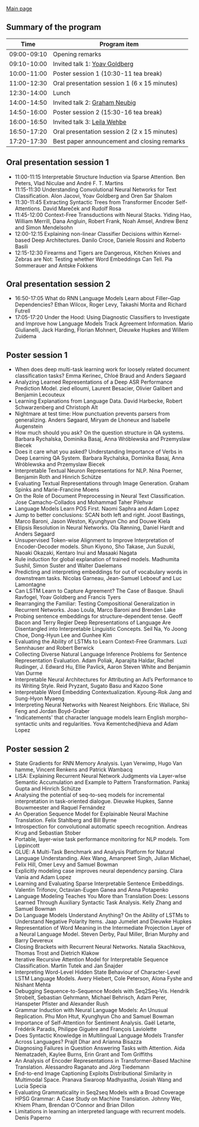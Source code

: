 
[Main page](index.md)

Summary of the program
----------------------

| Time         | Program item                                  |
|--------------|-----------------------------------------------|
| 09:00-09:10  | Opening remarks                               |
| 09:10-10:00  | Invited talk 1: [Yoav Goldberg](index.md#yoav-goldberg)|
| 10:00-11:00  | Poster session 1 (10:30-11 tea break)         |
| 11:00-12:30  |  Oral presentation session 1 (6 x 15 minutes) |
| 12:30-14:00  | Lunch                                         |
| 14:00-14:50  | Invited talk 2: [Graham Neubig](index.md#graham-neubig)|
| 14:50-16:00  | Poster session 2 (15:30-16 tea break)         |
| 16:00-16:50  | Invited talk 3: [Leila Wehbe](index.md#leila-wehbe)|
| 16:50-17:20  |  Oral presentation session 2 (2 x 15 minutes) |
| 17:20-17:30  | Best paper announcement and closing remarks   |


Oral presentation session 1
---------------------------

- 11:00-11:15 Interpretable Structure Induction via Sparse Attention. Ben Peters, Vlad Niculae and André F. T. Martins 
- 11:15-11:30 Understanding Convolutional Neural Networks for Text Classification. Alon Jacovi, Yoav Goldberg and Oren Sar Shalom 
- 11:30-11:45 Extracting Syntactic Trees from Transformer Encoder Self-Attentions. David Mareček and Rudolf Rosa 
- 11:45-12:00 Context-Free Transductions with Neural Stacks. Yiding Hao, William Merrill, Dana Angluin, Robert Frank, Noah Amsel, Andrew Benz and Simon Mendelsohn 
- 12:00-12:15 Explaining non-linear Classifier Decisions within Kernel-based Deep Architectures. Danilo Croce, Daniele Rossini and Roberto Basili 
- 12:15-12:30 Firearms and Tigers are Dangerous, Kitchen Knives and Zebras are Not: Testing whether Word Embeddings Can Tell. Pia Sommerauer and Antske Fokkens 

Oral presentation session 2
---------------------------

- 16:50-17:05 What do RNN Language Models Learn about Filler–Gap Dependencies? Ethan Wilcox, Roger Levy, Takashi Morita and Richard Futrell 
- 17:05-17:20 Under the Hood: Using Diagnostic Classifiers to Investigate and Improve how Language Models Track Agreement Information. Mario Giulianelli, Jack Harding, Florian Mohnert, Dieuwke Hupkes and Willem Zuidema 

Poster session 1
----------------
- When does deep multi-task learning work for loosely related document classification tasks?	Emma Kerinec, Chloé Braud and Anders Søgaard
- Analyzing Learned Representations of a Deep ASR Performance Prediction Model.	zied elloumi, Laurent Besacier, Olivier Galibert and Benjamin Lecouteux
- Learning Explanations from Language Data.	David Harbecke, Robert Schwarzenberg and Christoph Alt
- Nightmare at test time: How punctuation prevents parsers from generalizing.	Anders Søgaard, Miryam de Lhoneux and Isabelle Augenstein
- How much should you ask? On the question structure in QA systems.	Barbara Rychalska, Dominika Basaj, Anna Wróblewska and Przemyslaw Biecek
- Does it care what you asked? Understanding Importance of Verbs in Deep Learning QA System.	Barbara Rychalska, Dominika Basaj, Anna Wróblewska and Przemyslaw Biecek
- Interpretable Textual Neuron Representations for NLP.	Nina Poerner, Benjamin Roth and Hinrich Schütze
- Evaluating Textual Representations through Image Generation.	Graham Spinks and Marie-Francine Moens
- On the Role of Document Preprocessing in Neural Text Classification.	Jose Camacho-Collados and Mohammad Taher Pilehvar
- Language Models Learn POS First.	Naomi Saphra and Adam Lopez
- Jump to better conclusions: SCAN both left and right.	Joost Bastings, Marco Baroni, Jason Weston, Kyunghyun Cho and Douwe Kiela
- Ellipsis Resolution in Neural Networks.	Ola Rønning, Daniel Hardt and Anders Søgaard
- Unsupervised Token-wise Alignment to Improve Interpretation of Encoder-Decoder models.	Shun Kiyono, Sho Takase, Jun Suzuki, Naoaki Okazaki, Kentaro Inui and Masaaki Nagata
- Rule induction for global explanation of trained models.	Madhumita Sushil, Simon Suster and Walter Daelemans
- Predicting and interpreting embeddings for out of vocabulary words in downstream tasks.	Nicolas Garneau, Jean-Samuel Leboeuf and Luc Lamontagne
- Can LSTM Learn to Capture Agreement? The Case of Basque.	Shauli Ravfogel, Yoav Goldberg and Francis Tyers
- Rearranging the Familiar: Testing Compositional Generalization in Recurrent Networks.	Joao Loula, Marco Baroni and Brenden Lake
- Probing sentence embeddings for structure-dependent tense.	Geoff Bacon and Terry Regier
Deep Representations of Language Are Disentangled into Interpretable Linguistic Concepts.	Seil Na, Yo Joong Choe, Dong-Hyun Lee and Gunhee Kim
- Evaluating the Ability of LSTMs to Learn Context-Free Grammars.	Luzi Sennhauser and Robert Berwick
- Collecting Diverse Natural Language Inference Problems for Sentence Representation Evaluation.	Adam Poliak, Aparajita Haldar, Rachel Rudinger, J. Edward Hu, Ellie Pavlick, Aaron Steven White and Benjamin Van Durme
- Interpretable Neural Architectures for Attributing an Ad’s Performance to its Writing Style.	Reid Pryzant, Sugato Basu and Kazoo Sone
- Interpretable Word Embedding Contextualization.	Kyoung-Rok Jang and Sung-Hyon Myaeng
- Interpreting Neural Networks with Nearest Neighbors.	Eric Wallace, Shi Feng and Jordan Boyd-Graber
- 'Indicatements' that character language models learn English morpho-syntactic units and regularities.	Yova Kementchedjhieva and Adam Lopez

Poster session 2
----------------

- State Gradients for RNN Memory Analysis.	Lyan Verwimp, Hugo Van hamme, Vincent Renkens and Patrick Wambacq
- LISA: Explaining Recurrent Neural Network Judgments via Layer-wIse Semantic Accumulation and Example to Pattern Transformation.	Pankaj Gupta and Hinrich Schütze
- Analysing the potential of seq-to-seq models for incremental interpretation in task-oriented dialogue.	Dieuwke Hupkes, Sanne Bouwmeester and Raquel Fernández
- An Operation Sequence Model for Explainable Neural Machine Translation.	Felix Stahlberg and Bill Byrne
- Introspection for convolutional automatic speech recognition.	Andreas Krug and Sebastian Stober
- Portable, layer-wise task performance monitoring for NLP models.	Tom Lippincott
- GLUE: A Multi-Task Benchmark and Analysis Platform for Natural Language Understanding.	Alex Wang, Amanpreet Singh, Julian Michael, Felix Hill, Omer Levy and Samuel Bowman
- Explicitly modeling case improves neural dependency parsing.	Clara Vania and Adam Lopez
- Learning and Evaluating Sparse Interpretable Sentence Embeddings.	Valentin Trifonov, Octavian-Eugen Ganea and Anna Potapenko
- Language Modeling Teaches You More than Translation Does: Lessons Learned Through Auxiliary Syntactic Task Analysis.	Kelly Zhang and Samuel Bowman
- Do Language Models Understand Anything? On the Ability of LSTMs to Understand Negative Polarity Items.	Jaap Jumelet and Dieuwke Hupkes
- Representation of Word Meaning in the Intermediate Projection Layer of a Neural Language Model.	Steven Derby, Paul Miller, Brian Murphy and Barry Devereux
- Closing Brackets with Recurrent Neural Networks.	Natalia Skachkova, Thomas Trost and Dietrich Klakow
- Iterative Recursive Attention Model for Interpretable Sequence Classification.	Martin Tutek and Jan Šnajder
- Interpreting Word-Level Hidden State Behaviour of Character-Level LSTM Language Models.	Avery Hiebert, Cole Peterson, Alona Fyshe and Nishant Mehta
- Debugging Sequence-to-Sequence Models with Seq2Seq-Vis.	Hendrik Strobelt, Sebastian Gehrmann, Michael Behrisch, Adam Perer, Hanspeter Pfister and Alexander Rush
- Grammar Induction with Neural Language Models: An Unusual Replication.	Phu Mon Htut, Kyunghyun Cho and Samuel Bowman
- Importance of Self-Attention for Sentiment Analysis.	Gaël Letarte, Frédérik Paradis, Philippe Giguère and François Laviolette
- Does Syntactic Knowledge in Multilingual Language Models Transfer Across Languages?	Prajit Dhar and Arianna Bisazza
- Diagnosing Failures in Question Answering Tasks with Attention.	Aida Nematzadeh, Kaylee Burns, Erin Grant and Tom Griffiths
- An Analysis of Encoder Representations in Transformer-Based Machine Translation.	Alessandro Raganato and Jörg Tiedemann
- End-to-end Image Captioning Exploits Distributional Similarity in Multimodal Space.	Pranava Swaroop Madhyastha, Josiah Wang and Lucia Specia
- Evaluating Grammaticality in Seq2seq Models with a Broad Coverage HPSG Grammar: A Case Study on Machine Translation.	Johnny Wei, Khiem Pham, Brendan O'Connor and Brian Dillon
- Limitations in learning an interpreted language with recurrent models.	Denis Paperno

